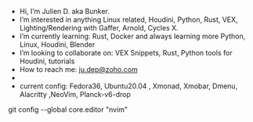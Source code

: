 - Hi, I’m Julien D. aka Bunker.
- I’m interested in anything Linux related, Houdini, Python, Rust, VEX, Lighting/Rendering with Gaffer, Arnold, Cycles X.
- I’m currently learning: Rust, Docker and always learning more Python, Linux, Houdini, Blender
- I’m looking to collaborate on: VEX Snippets, Rust, Python tools for Houdini, tutorials
- How to reach me: ju.dep@zoho.com
- 
- current config: Fedora36, Ubuntu20.04 , Xmonad, Xmobar, Dmenu, Alacritty ,NeoVim, Planck-v6-drop

git config --global core.editor "nvim"

<!---
jdvfx/jdvfx is a ✨ special ✨ repository because its `README.md` (this file) appears on your GitHub profile.
You can click the Preview link to take a look at your changes.
--->
